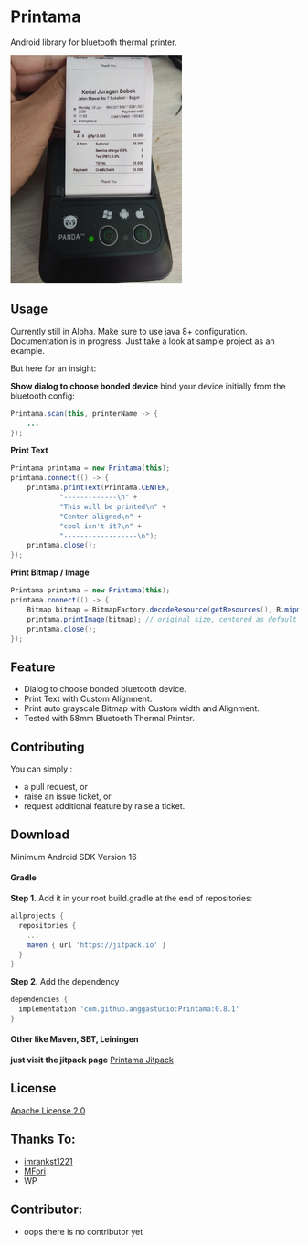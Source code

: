 # Printama
Android library for bluetooth thermal printer.

![Sample 1](images/struk_belanja.jpeg)

## Usage
Currently still in Alpha. Make sure to use java 8+ configuration.
Documentation is in progress. Just take a look at sample project as an
example.

But here for an insight:

**Show dialog to choose bonded device** bind your device initially from
the bluetooth config:
```java
Printama.scan(this, printerName -> {
    ...
});
```

**Print Text**
```java
Printama printama = new Printama(this);
printama.connect(() -> {
    printama.printText(Printama.CENTER,
            "-------------\n" +
            "This will be printed\n" +
            "Center aligned\n" +
            "cool isn't it?\n" +
            "------------------\n");
    printama.close();
});
```

**Print Bitmap / Image**
```java
Printama printama = new Printama(this);
printama.connect(() -> {
    Bitmap bitmap = BitmapFactory.decodeResource(getResources(), R.mipmap.ic_launcher);
    printama.printImage(bitmap); // original size, centered as default
    printama.close();
});
```


## Feature
* Dialog to choose bonded bluetooth device.
* Print Text with Custom Alignment.
* Print auto grayscale Bitmap with Custom width and Alignment.
* Tested with 58mm Bluetooth Thermal Printer.


## Contributing

You can simply :
* a pull request, or
* raise an issue ticket, or
* request additional feature by raise a ticket.


## Download

Minimum Android SDK Version 16

#### Gradle
**Step 1.** Add it in your root build.gradle at the end of repositories:
```gradle
allprojects {
  repositories {
    ...
    maven { url 'https://jitpack.io' }
  }
}
```

**Step 2.** Add the dependency
```gradle
dependencies {
  implementation 'com.github.anggastudio:Printama:0.8.1'
}
```
#### Other like Maven, SBT, Leiningen
**just visit the jitpack page**
[Printama Jitpack](https://jitpack.io/#anggastudio/Printama)

## License

[Apache License 2.0](LICENSE)


## Thanks To:

- [imrankst1221](https://github.com/imrankst1221/Thermal-Printer-in-Android)
- [MFori](https://github.com/MFori/Android-Bluetooth-Printer)
- WP

## Contributor:

- oops there is no contributor yet
